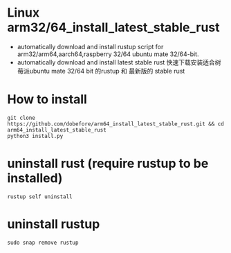 # Linux arm32/64_install_latest_stable_rust
- automatically download and install rustup script for arm32/arm64,aarch64,raspberry 32/64 ubuntu mate 32/64-bit.
- automatically download and install latest stable rust
快速下载安装适合树莓派ubuntu mate 32/64 bit 的rustup 和 最新版的 stable rust
# How to install
```
git clone https://github.com/dobefore/arm64_install_latest_stable_rust.git && cd arm64_install_latest_stable_rust
python3 install.py
```


# uninstall rust (require rustup to be installed)
```
rustup self uninstall 
```
# uninstall rustup
```
sudo snap remove rustup
```
